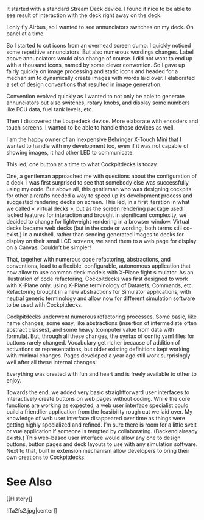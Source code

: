 It started with a standard Stream Deck device. I found it nice to be able to see result of interaction with the deck right away on the deck.

I only fly Airbus, so I wanted to see annunciators switches on my deck. On panel at a time.

So I started to cut icons from an overhead screen dump. I quickly noticed some repetitive annunciators. But also numerous wordings changes. Label above annunciators would also change of course. I did not want to end up with a thousand icons, named by some clever convention. So I gave up fairly quickly on image processing and static icons and headed for a mechanism to dynamically create images with words laid over. I elaborated a set of design conventions that resulted in image generation.

Convention evolved quickly as I wanted to not only be able to generate annunciators but also switches, rotary knobs, and display some numbers like FCU data, fuel tank levels, etc.

Then I discovered the Loupedeck device. More elaborate with encoders and touch screens. I wanted to be able to handle those devices as well.

I am the happy owner of an inexpensive Behringer X-Touch Mini that I wanted to handle with my development too, even if it was not capable of showing images, it had other LED to communicate.

This led, one button at a time to what Cockpitdecks is today.

One, a gentleman approached me with questions about the configuration of a deck. I was first surprised to see that somebody else was successfully using my code. But above all, this gentleman who was designing cockpits for other aircrafts needed a way to speed up its development process and suggested rendering decks on screen. This led, in a first iteration in what we called « virtual decks », but as the screen rendering package used lacked features for interaction and brought in significant complexity, we decided to change for lightweight rendering in a browser window. Virtual decks became web decks (but in the code or wording, both terms still co-exist.) In a nutshell, rather than sending generated images to decks for display on their small LCD screens, we send them to a web page for display on a Canvas. Couldn’t be simpler!

That, together with numerous code refactoring, abstractions, and conventions, lead to a flexible, configurable, autonomous application that now allow to use common deck models with X-Plane fight simulator. As an illustration of code refactoring, Cockpitdecks was first designed to work with X-Plane only, using X-Plane terminology of Datarefs, Commands, etc. Refactoring brought in a new abstractions for Simulator applications, with neutral generic terminology and allow now for different simulation software to be used with Cockpitdecks.

Cockpitdecks underwent numerous refactoring processes. Some basic, like name changes, some easy, like abstractions (insertion of intermediate often abstract classes), and some heavy (computer value from data with formula). But, through all these changes, the syntax of config.yaml files for buttons rarely changed. Vocabulary get richer because of addition of activations or representations, but older existing definitions kept working with minimal changes. Pages developed a year ago still work surprisingly well after all these internal changes!

Everything was created with fun and heart and is freely available to other to enjoy.

Towards the end, we added very basic straightforward user interfaces to interactively create buttons on web pages without coding. While the core functions are working as expected, a web user interface specialist could build a friendlier application from the feasibility rough cut we laid over. My knowledge of web user interface disappeared over time as things were getting highly specialized and refined. I’m sure there is room for a little svelt or vue application if someone is tempted by collaborating. (Backend already exists.) This web-based user interface would allow any one to design buttons, button pages and deck layouts to use with any simulation software. Next to that, built in extension mechanism allow developers to bring their own creations to Cockpitdecks.

# See Also

[[History]]

![[a2fs2.jpg|center]]
